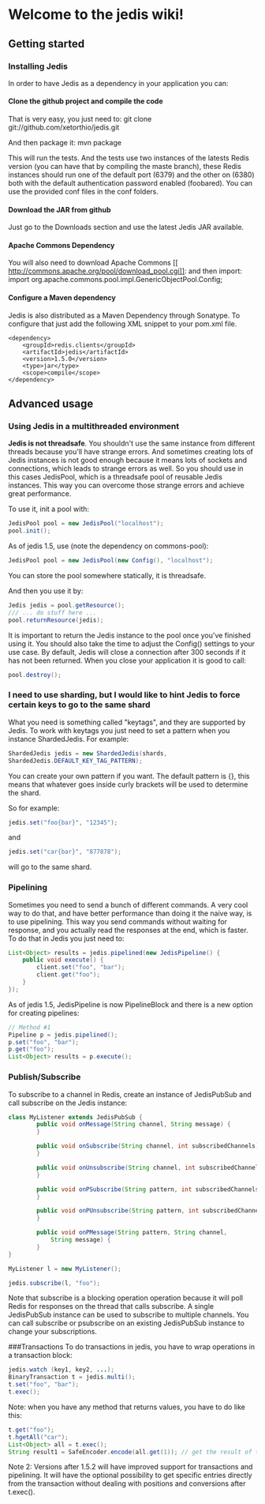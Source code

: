 # Welcome to the jedis wiki!

## Getting started

### Installing Jedis
In order to have Jedis as a dependency in your application you can:

#### Clone the github project and compile the code
That is very easy, you just need to:
    git clone git://github.com/xetorthio/jedis.git

And then package it:
    mvn package

This will run the tests. And the tests use two instances of the latests Redis version (you can have that by compiling the maste branch), these Redis instances should run one of the default port (6379) and the other on (6380) both with the default authentication password enabled (foobared). You can use the provided conf files in the conf folders.

#### Download the JAR from github
Just go to the Downloads section and use the latest Jedis JAR available.

#### Apache Commons Dependency
You will also need to download Apache Commons [[ http://commons.apache.org/pool/download_pool.cgi]]:
and then import: import org.apache.commons.pool.impl.GenericObjectPool.Config;

#### Configure a Maven dependency
Jedis is also distributed as a Maven Dependency through Sonatype. To configure that just add the following XML snippet to your pom.xml file.

    <dependency>
        <groupId>redis.clients</groupId>
        <artifactId>jedis</artifactId>
        <version>1.5.0</version>
        <type>jar</type>
        <scope>compile</scope>
    </dependency>

## Advanced usage

### Using Jedis in a multithreaded environment

**Jedis is not threadsafe**. You shouldn't use the same instance from different threads because you'll have strange errors. And sometimes creating lots of Jedis instances is not good enough because it means lots of sockets and connections, which leads to strange errors as well. So you should use in this cases JedisPool, which is a threadsafe pool of reusable Jedis instances. This way you can overcome those strange errors and achieve great performance.

To use it, init a pool with:

```java
JedisPool pool = new JedisPool("localhost");
pool.init();
```
As of jedis 1.5, use (note the dependency on commons-pool):
```java
JedisPool pool = new JedisPool(new Config(), "localhost");
```

You can store the pool somewhere statically, it is threadsafe.

And then you use it by:

```java
Jedis jedis = pool.getResource();
/// ... do stuff here ...
pool.returnResource(jedis);
```

It is important to return the Jedis instance to the pool once you've finished using it. You should also take the time to adjust the Config() settings to your use case. By default, Jedis will close a connection after 300 seconds if it has not been returned. When you close your application it is good to call:

```java
pool.destroy();
```

### I need to use sharding, but I would like to hint Jedis to force certain keys to go to the same shard

What you need is something called "keytags", and they are supported by Jedis.
To work with keytags you just need to set a pattern when you instance ShardedJedis.
For example:
```java
ShardedJedis jedis = new ShardedJedis(shards,
ShardedJedis.DEFAULT_KEY_TAG_PATTERN);
```
You can create your own pattern if you want. The default pattern is {}, this means that whatever goes inside curly brackets will be used to determine the shard.

So for example:
```java
jedis.set("foo{bar}", "12345");
```
and
```java
jedis.set("car{bar}", "877878");
```
will go to the same shard.

### Pipelining

Sometimes you need to send a bunch of different commands. A very cool way to do that, and have better performance than doing it the naive way, is to use pipelining. This way you send commands without waiting for response, and you actually read the responses at the end, which is faster.
To do that in Jedis you just need to:

```java
List<Object> results = jedis.pipelined(new JedisPipeline() {
    public void execute() {
        client.set("foo", "bar");
        client.get("foo");
    }
});
```

As of jedis 1.5, JedisPipeline is now PipelineBlock and there is a new option for creating pipelines:

```java
// Method #1
Pipeline p = jedis.pipelined();
p.set("foo", "bar");
p.get("foo");
List<Object> results = p.execute();
```

### Publish/Subscribe

To subscribe to a channel in Redis, create an instance of JedisPubSub and call subscribe on the Jedis instance:

```java
class MyListener extends JedisPubSub {
        public void onMessage(String channel, String message) {
        }

        public void onSubscribe(String channel, int subscribedChannels) {
        }

        public void onUnsubscribe(String channel, int subscribedChannels) {
        }

        public void onPSubscribe(String pattern, int subscribedChannels) {
        }

        public void onPUnsubscribe(String pattern, int subscribedChannels) {
        }

        public void onPMessage(String pattern, String channel,
            String message) {
        }
}

MyListener l = new MyListener();

jedis.subscribe(l, "foo");
```
Note that subscribe is a blocking operation operation because it will poll Redis for responses on the thread that calls subscribe.  A single JedisPubSub instance can be used to subscribe to multiple channels.  You can call subscribe or psubscribe on an existing JedisPubSub instance to change your subscriptions.

###Transactions
To do transactions in jedis, you have to wrap operations in a transaction block:

```java
jedis.watch (key1, key2, ...);
BinaryTransaction t = jedis.multi();
t.set("foo", "bar");
t.exec();
```


Note: when you have any method that returns values, you have to do like this:

```java
t.get("foo");
t.hgetAll("car");
List<Object> all = t.exec();
String result1 = SafeEncoder.encode(all.get(1)); // get the result of the first get in the transaction.
```


Note 2: Versions after 1.5.2 will have improved support for transactions and pipelining. It will have the optional possibility to get specific entries directly from the transaction without dealing with positions and conversions after t.exec().